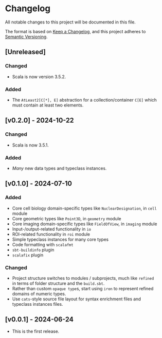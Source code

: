 # Changelog
All notable changes to this project will be documented in this file.

The format is based on [Keep a Changelog](https://keepachangelog.com/en/1.1.0/),
and this project adheres to [Semantic Versioning](https://semver.org/spec/v2.0.0.html).

## [Unreleased]

### Changed
* Scala is now version 3.5.2.

### Added
* The `AtLeast2[C[*], E]` abstraction for a collection/container `C[E]` which must contain at least two elements.

## [v0.2.0] - 2024-10-22

### Changed
* Scala is now 3.5.1.

### Added
* _Many_ new data types and typeclass instances.

## [v0.1.0] - 2024-07-10

### Added
* Core cell biology domain-specific types like `NuclearDesignation`, in `cell` module
* Core geometric types like `Point3D`, in `geometry` module
* Core imaging domain-specific types like `FieldOfView`, in `imaging` module
* Input-/output-related functionality in `io`
* ROI-related functionality in `roi` module
* Simple typeclass instances for many core types
* Code formatting with `scalafmt`
* `sbt-buildinfo` plugin
* `scalafix` plugin

### Changed
* Project structure switches to modules / subprojects, much like `refined` in terms of folder structure and the `build.sbt`.
* Rather than custom `opaque type`s, start using `iron` to represent refined domains of numeric types.
* Use `cats`-style source file layout for syntax enrichment files and typeclass instances files.

## [v0.0.1] - 2024-06-24
* This is the first release.
